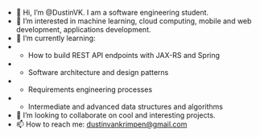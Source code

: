 - 👋 Hi, I’m @DustinVK. I am a software engineering student. 
- 👀 I’m interested in machine learning, cloud computing, mobile and web development, applications development. 
- 🌱 I’m currently learning: 
- * How to build REST API endpoints with JAX-RS and Spring
- * Software architecture and design patterns
- * Requirements engineering processes 
- * Intermediate and advanced data structures and algorithms 
- 💞️ I’m looking to collaborate on cool and interesting projects.
- 📫 How to reach me: dustinvankrimpen@gmail.com

<!---
DustinVK/DustinVK is a ✨ special ✨ repository because its `README.md` (this file) appears on your GitHub profile.
You can click the Preview link to take a look at your changes.
--->
